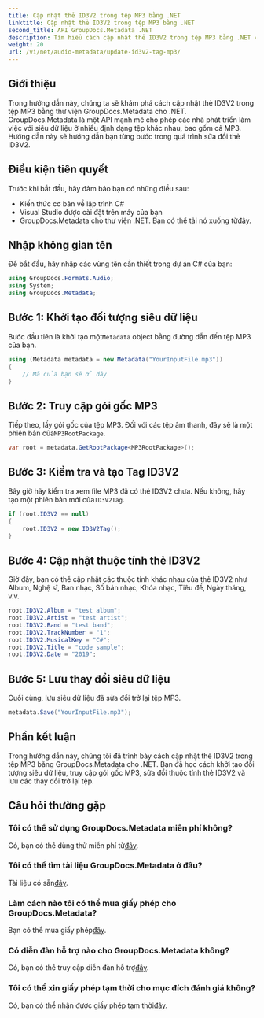 ```yaml
---
title: Cập nhật thẻ ID3V2 trong tệp MP3 bằng .NET
linktitle: Cập nhật thẻ ID3V2 trong tệp MP3 bằng .NET
second_title: API GroupDocs.Metadata .NET
description: Tìm hiểu cách cập nhật thẻ ID3V2 trong tệp MP3 bằng .NET với GroupDocs.Metadata để quản lý tệp hiệu quả.
weight: 20
url: /vi/net/audio-metadata/update-id3v2-tag-mp3/
---
```

## Giới thiệu
Trong hướng dẫn này, chúng ta sẽ khám phá cách cập nhật thẻ ID3V2 trong tệp MP3 bằng thư viện GroupDocs.Metadata cho .NET. GroupDocs.Metadata là một API mạnh mẽ cho phép các nhà phát triển làm việc với siêu dữ liệu ở nhiều định dạng tệp khác nhau, bao gồm cả MP3. Hướng dẫn này sẽ hướng dẫn bạn từng bước trong quá trình sửa đổi thẻ ID3V2.
## Điều kiện tiên quyết
Trước khi bắt đầu, hãy đảm bảo bạn có những điều sau:
- Kiến thức cơ bản về lập trình C#
- Visual Studio được cài đặt trên máy của bạn
-  GroupDocs.Metadata cho thư viện .NET. Bạn có thể tải nó xuống từ[đây](https://releases.groupdocs.com/metadata/net/).

## Nhập không gian tên
Để bắt đầu, hãy nhập các vùng tên cần thiết trong dự án C# của bạn:
```csharp
using GroupDocs.Formats.Audio;
using System;
using GroupDocs.Metadata;
```
## Bước 1: Khởi tạo đối tượng siêu dữ liệu
 Bước đầu tiên là khởi tạo một`Metadata` object bằng đường dẫn đến tệp MP3 của bạn.
```csharp
using (Metadata metadata = new Metadata("YourInputFile.mp3"))
{
    // Mã của bạn sẽ ở đây
}
```
## Bước 2: Truy cập gói gốc MP3
 Tiếp theo, lấy gói gốc của tệp MP3. Đối với các tệp âm thanh, đây sẽ là một phiên bản của`MP3RootPackage`.
```csharp
var root = metadata.GetRootPackage<MP3RootPackage>();
```
## Bước 3: Kiểm tra và tạo Tag ID3V2
 Bây giờ hãy kiểm tra xem file MP3 đã có thẻ ID3V2 chưa. Nếu không, hãy tạo một phiên bản mới của`ID3V2Tag`.
```csharp
if (root.ID3V2 == null)
{
    root.ID3V2 = new ID3V2Tag();
}
```
## Bước 4: Cập nhật thuộc tính thẻ ID3V2
Giờ đây, bạn có thể cập nhật các thuộc tính khác nhau của thẻ ID3V2 như Album, Nghệ sĩ, Ban nhạc, Số bản nhạc, Khóa nhạc, Tiêu đề, Ngày tháng, v.v.
```csharp
root.ID3V2.Album = "test album";
root.ID3V2.Artist = "test artist";
root.ID3V2.Band = "test band";
root.ID3V2.TrackNumber = "1";
root.ID3V2.MusicalKey = "C#";
root.ID3V2.Title = "code sample";
root.ID3V2.Date = "2019";
```
## Bước 5: Lưu thay đổi siêu dữ liệu
Cuối cùng, lưu siêu dữ liệu đã sửa đổi trở lại tệp MP3.
```csharp
metadata.Save("YourInputFile.mp3");
```

## Phần kết luận
Trong hướng dẫn này, chúng tôi đã trình bày cách cập nhật thẻ ID3V2 trong tệp MP3 bằng GroupDocs.Metadata cho .NET. Bạn đã học cách khởi tạo đối tượng siêu dữ liệu, truy cập gói gốc MP3, sửa đổi thuộc tính thẻ ID3V2 và lưu các thay đổi trở lại tệp.

## Câu hỏi thường gặp
### Tôi có thể sử dụng GroupDocs.Metadata miễn phí không?
 Có, bạn có thể dùng thử miễn phí từ[đây](https://releases.groupdocs.com/).
### Tôi có thể tìm tài liệu GroupDocs.Metadata ở đâu?
 Tài liệu có sẵn[đây](https://tutorials.groupdocs.com/metadata/net/).
### Làm cách nào tôi có thể mua giấy phép cho GroupDocs.Metadata?
 Bạn có thể mua giấy phép[đây](https://purchase.groupdocs.com/buy).
### Có diễn đàn hỗ trợ nào cho GroupDocs.Metadata không?
 Có, bạn có thể truy cập diễn đàn hỗ trợ[đây](https://forum.groupdocs.com/c/metadata/14).
### Tôi có thể xin giấy phép tạm thời cho mục đích đánh giá không?
 Có, bạn có thể nhận được giấy phép tạm thời[đây](https://purchase.groupdocs.com/temporary-license/).